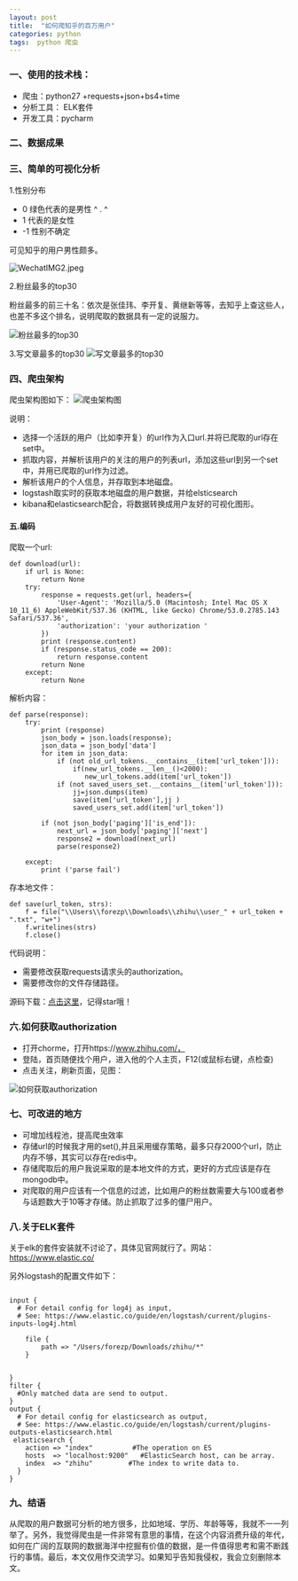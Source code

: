 ```yaml
---
layout: post
title:  "如何爬知乎的百万用户"
categories: python
tags:  python 爬虫
---
```




### 一、使用的技术栈：

* 爬虫：python27 +requests+json+bs4+time
* 分析工具： ELK套件
* 开发工具：pycharm

### 二、数据成果


### 三、简单的可视化分析

1.性别分布

* 0 绿色代表的是男性 ^ . ^
* 1 代表的是女性
* -1 性别不确定

可见知乎的用户男性颇多。


![WechatIMG2.jpeg](http://upload-images.jianshu.io/upload_images/2279594-22b13dd888296ab7.jpeg?imageMogr2/auto-orient/strip%7CimageView2/2/w/600)

<!--more-->

2.粉丝最多的top30

粉丝最多的前三十名：依次是张佳玮、李开复、黄继新等等，去知乎上查这些人，也差不多这个排名，说明爬取的数据具有一定的说服力。

![粉丝最多的top30](http://upload-images.jianshu.io/upload_images/2279594-8a57509513af7829.jpeg?imageMogr2/auto-orient/strip%7CimageView2/2/w/600)


3.写文章最多的top30
![写文章最多的top30](http://upload-images.jianshu.io/upload_images/2279594-c29b348c4eb380f9.jpeg?imageMogr2/auto-orient/strip%7CimageView2/2/w/600)




### 四、爬虫架构

爬虫架构图如下：
![爬虫架构图](http://upload-images.jianshu.io/upload_images/2279594-26c9bd69af563fd5.png?imageMogr2/auto-orient/strip%7CimageView2/2/w/600)

说明：

* 选择一个活跃的用户（比如李开复）的url作为入口url.并将已爬取的url存在set中。
* 抓取内容，并解析该用户的关注的用户的列表url，添加这些url到另一个set中，并用已爬取的url作为过滤。
* 解析该用户的个人信息，并存取到本地磁盘。
* logstash取实时的获取本地磁盘的用户数据，并给elsticsearch
* kibana和elasticsearch配合，将数据转换成用户友好的可视化图形。

#### 五.编码

爬取一个url:

```
def download(url):
    if url is None:
        return None
    try:
        response = requests.get(url, headers={
            'User-Agent': 'Mozilla/5.0 (Macintosh; Intel Mac OS X 10_11_6) AppleWebKit/537.36 (KHTML, like Gecko) Chrome/53.0.2785.143 Safari/537.36',
            'authorization': 'your authorization '
        })
        print (response.content)
        if (response.status_code == 200):
            return response.content
        return None
    except:
        return None

```

解析内容：

```
def parse(response):
    try:
        print (response)
        json_body = json.loads(response);
        json_data = json_body['data']
        for item in json_data:
            if (not old_url_tokens.__contains__(item['url_token'])):
                if(new_url_tokens.__len__()<2000):
                   new_url_tokens.add(item['url_token'])
            if (not saved_users_set.__contains__(item['url_token'])):
                jj=json.dumps(item)
                save(item['url_token'],jj )
                saved_users_set.add(item['url_token'])

        if (not json_body['paging']['is_end']):
            next_url = json_body['paging']['next']
            response2 = download(next_url)
            parse(response2)

    except:
        print ('parse fail')

```

存本地文件：

```
def save(url_token, strs):
    f = file("\\Users\\forezp\\Downloads\\zhihu\\user_" + url_token + ".txt", "w+")
    f.writelines(strs)
    f.close()

```

代码说明：
* 需要修改获取requests请求头的authorization。
* 需要修改你的文件存储路径。

源码下载：[点击这里](https://github.com/forezp/ZhihuSpiderMan)，记得star哦！

### 六.如何获取authorization

* 打开chorme，打开https://www.zhihu.com/，  
* 登陆，首页随便找个用户，进入他的个人主页，F12(或鼠标右键，点检查)
* 点击关注，刷新页面，见图：


![如何获取authorization](http://upload-images.jianshu.io/upload_images/2279594-0fa965cff3cddc64.jpeg?imageMogr2/auto-orient/strip%7CimageView2/2/w/600)


### 七、可改进的地方

* 可增加线程池，提高爬虫效率
* 存储url的时候我才用的set(),并且采用缓存策略，最多只存2000个url，防止内存不够，其实可以存在redis中。
* 存储爬取后的用户我说采取的是本地文件的方式，更好的方式应该是存在mongodb中。
* 对爬取的用户应该有一个信息的过滤，比如用户的粉丝数需要大与100或者参与话题数大于10等才存储。防止抓取了过多的僵尸用户。

### 八.关于ELK套件

关于elk的套件安装就不讨论了，具体见官网就行了。网站：https://www.elastic.co/


另外logstash的配置文件如下：

```

input {
  # For detail config for log4j as input,
  # See: https://www.elastic.co/guide/en/logstash/current/plugins-inputs-log4j.html

    file {
        path => "/Users/forezp/Downloads/zhihu/*"
    }


}
filter {
  #Only matched data are send to output.
}
output {
  # For detail config for elasticsearch as output,
  # See: https://www.elastic.co/guide/en/logstash/current/plugins-outputs-elasticsearch.html
 elasticsearch {
    action => "index"          #The operation on ES
    hosts  => "localhost:9200"   #ElasticSearch host, can be array.
    index  => "zhihu"         #The index to write data to.
  }
}

```
### 九、结语

从爬取的用户数据可分析的地方很多，比如地域、学历、年龄等等，我就不一一列举了。另外，我觉得爬虫是一件非常有意思的事情，在这个内容消费升级的年代，如何在广阔的互联网的数据海洋中挖掘有价值的数据，是一件值得思考和需不断践行的事情。最后，本文仅用作交流学习。如果知乎告知我侵权，我会立刻删除本文。

